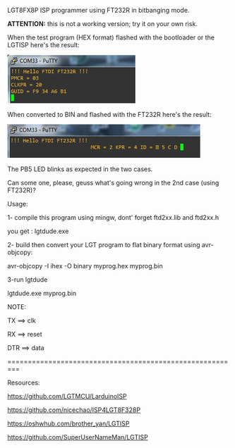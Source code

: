 LGT8FX8P ISP programmer using FT232R in bitbanging mode.

**ATTENTION:**  this is not a working version; try it on your own risk.


When the test program (HEX format) flashed with the bootloader or the LGTISP here's the result:

![Screenshot1](LGTISP.JPG)

When converted to BIN and flashed with the FT232R here's the result:

![Screenshot1](FT232R.JPG)

The PB5 LED blinks as expected in the two cases.

Can some one, please, geuss what's going wrong in the 2nd case (using FT232R)? 

Usage:

  1- compile this program using mingw, dont' forget ftd2xx.lib and ftd2xx.h
  
  you get : lgtdude.exe
  
  2- build then convert your LGT program to flat binary format using avr-objcopy:
  
  avr-objcopy -I ihex -O binary myprog.hex myprog.bin
  
  3-run lgtdude
  
  lgtdude.exe myprog.bin

NOTE:

 TX  ==> clk
 
 RX ==>  reset 
 
 DTR ==>  data

=========================================================

Resources:

https://github.com/LGTMCU/LarduinoISP

https://github.com/nicechao/ISP4LGT8F328P

https://oshwhub.com/brother_yan/LGTISP

https://github.com/SuperUserNameMan/LGTISP

